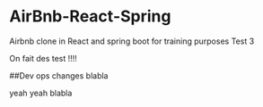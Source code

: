 # AirBnb-React-Spring
Airbnb clone in React and spring boot for training purposes Test 3

On fait des test !!!!

##Dev ops changes blabla

yeah yeah blabla